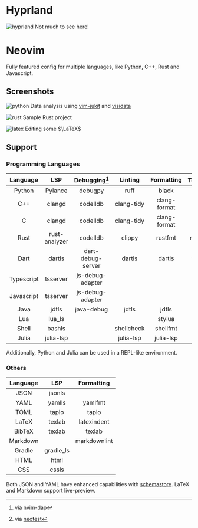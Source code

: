 # Hyprland

![hyprland](https://github.com/igorlfs/dotfiles/assets/84649544/7de234d5-1f38-4ca6-b950-5913c6d69e01)
Not much to see here!

# Neovim

Fully featured config for multiple languages, like Python, C++, Rust and Javascript.

## Screenshots

![python](https://github.com/igorlfs/dotfiles/assets/84649544/9a966478-c7c4-4cfe-bc9f-bc6304ad2c6a)
Data analysis using [vim-jukit](https://github.com/luk400/vim-jukit) and [visidata](https://github.com/saulpw/visidata)

![rust](https://github.com/igorlfs/dotfiles/assets/84649544/39e260e2-d3d4-432b-bd6c-dbcd0609f0d2)
Sample Rust project

![latex](https://github.com/igorlfs/dotfiles/assets/84649544/f530e1c8-a08a-482a-9ad8-d6a96a8d1641)
Editing some $\LaTeX$

## Support

### Programming Languages

|  Language  |      LSP      |   Debugging[^1]   |  Linting   |  Formatting  | Testing[^2] |
| :--------: | :-----------: | :---------------: | :--------: | :----------: | :---------: |
|   Python   |    Pylance    |      debugpy      |    ruff    |    black     |   pytest    |
|    C++     |    clangd     |     codelldb      | clang-tidy | clang-format |             |
|     C      |    clangd     |     codelldb      | clang-tidy | clang-format |             |
|    Rust    | rust-analyzer |     codelldb      |   clippy   |   rustfmt    |   nextest   |
|    Dart    |    dartls     | dart-debug-server |   dartls   |    dartls    |   flutter   |
| Typescript |   tsserver    | js-debug-adapter  |            |              |    jest     |
| Javascript |   tsserver    | js-debug-adapter  |            |              |    jest     |
|    Java    |     jdtls     |    java-debug     |   jdtls    |    jdtls     |    junit    |
|    Lua     |    lua_ls     |                   |            |    stylua    |             |
|   Shell    |    bashls     |                   | shellcheck |   shellfmt   |             |
|   Julia    |   julia-lsp   |                   | julia-lsp  |  julia-lsp   |             |

Additionally, Python and Julia can be used in a REPL-like environment.

### Others

| Language |    LSP    |  Formatting  |
| :------: | :-------: | :----------: |
|   JSON   |  jsonls   |              |
|   YAML   |  yamlls   |   yamlfmt    |
|   TOML   |   taplo   |    taplo     |
|  LaTeX   |  texlab   | latexindent  |
|  BibTeX  |  texlab   |    texlab    |
| Markdown |           | markdownlint |
|  Gradle  | gradle_ls |              |
|   HTML   |   html    |              |
|   CSS    |   cssls   |              |

Both JSON and YAML have enhanced capabilities with [schemastore](https://www.schemastore.org/json/).
LaTeX and Markdown support live-preview.

[^1]: via [nvim-dap](https://github.com/mfussenegger/nvim-dap)
[^2]: via [neotest](https://github.com/nvim-neotest/neotest)
